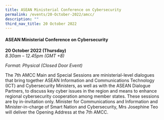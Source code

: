 ```yaml
---
title: ASEAN Ministerial Conference on Cybersecurity
permalink: /events/20-October-2022/amcc/
description: ""
third_nav_title: 20 October 2022
---
```


#### **ASEAN Ministerial Conference on Cybersecurity**

**20 October 2022 (Thursday)**  
*8.30am – 12.45pm (GMT +8)*

*Format: Physical (Closed Door Event)*

 The 7th AMCC Main and Special Sessions are ministerial-level dialogues that bring together ASEAN Information and Communications Technology (ICT) and Cybersecurity Ministers, as well as with the ASEAN Dialogue Partners, to discuss key cyber issues in the region and means to enhance regional cybersecurity cooperation among member states. These sessions are by in-invitation only. Minister for Communications and Information and Minister-in-charge of Smart Nation and Cybersecurity, Mrs Josephine Teo will deliver the Opening Address at the 7th AMCC.